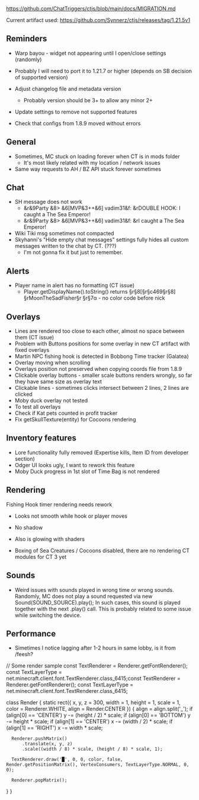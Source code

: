 https://github.com/ChatTriggers/ctjs/blob/main/docs/MIGRATION.md

Current artifact used: https://github.com/Synnerz/ctjs/releases/tag/1.21.5v1

## Reminders

- Warp bayou - widget not appearing until I open/close settings (randomly)

- Probably I will need to port it to 1.21.7 or higher (depends on SB decision of supported version)
- Adjust changelog file and metadata version
  - Probably version should be 3+ to allow any minor 2+
- Update settings to remove not supported features
- Check that configs from 1.8.9 moved without errors

## General

- Sometimes, MC stuck on loading forever when CT is in mods folder
  - It's most likely related with my location / network issues
- Same way requests to AH / BZ API stuck forever sometimes

## Chat

- SH message does not work
  - &r&9Party &8> &6[MVP&3++&6] vadim31&f: &rDOUBLE HOOK: I caught a The Sea Emperor!
  - &r&9Party &8> &6[MVP&3++&6] vadim31&f: &rI caught a The Sea Emperor!
- Wiki Tiki msg sometimes not compacted
- Skyhanni's "Hide empty chat messages" settings fully hides all custom messages written to the chat by CT. (???)
  - I'm not gonna fix it but just to remember.

## Alerts

- Player name in alert has no formatting (CT issue)
  - Player.getDisplayName().toString() returns §r§8[§r§c469§r§8] §rMoonTheSadFisher§r §r§7α - no color code before nick

## Overlays

- Lines are rendered too close to each other, almost no space between them (CT issue)
- Problem with Buttons positions for some overlay in new CT artifact with fixed overlays
- Martin NPC fishing hook is detected in Bobbong Time tracker (Galatea)
- Overlay moving when scrolling
- Overlays position not preserved when copying coords file from 1.8.9
- Clickable overlay buttons - smaller scale buttons renders wrongly, so far they have same size as overlay text
- Clickable lines - sometimes clicks intersect between 2 lines, 2 lines are clicked
- Moby duck overlay not tested
- To test all overlays
- Check if Kat pets counted in profit tracker
- Fix getSkullTexture(entity) for Cocoons rendering

## Inventory features

- Lore functionality fully removed (Expertise kills, Item ID from developer section)
- Odger UI looks ugly, I want to rework this feature
- Moby Duck progress in 1st slot of Time Bag is not rendered

## Rendering

Fishing Hook timer rendering needs rework
- Looks not smooth while hook or player moves
- No shadow
- Also is glowing with shaders

- Boxing of Sea Creatures / Cocoons disabled, there are no rendering CT modules for CT 3 yet

## Sounds

- Weird issues with sounds played in wrong time or wrong sounds. Randomly, MC does not play a sound requested via new Sound(SOUND_SOURCE).play();
In such cases, this sound is played together with the next .play() call.
This is probably related to some issue while switching the device.

## Performance
- Simetimes I notice lagging after 1-2 hours in same lobby, is it from /feesh?


// Some render sample
const TextRenderer = Renderer.getFontRenderer();
const TextLayerType = net.minecraft.client.font.TextRenderer.class_6415;const TextRenderer = Renderer.getFontRenderer();
const TextLayerType = net.minecraft.client.font.TextRenderer.class_6415;

class Render {
  static rect({ x, y, z = 300, width = 1, height = 1, scale = 1, color = Renderer.WHITE, align = Render.CENTER }) {
      align = align.split('_');
      if (align[0] == 'CENTER') y -= (height / 2) * scale;
      if (align[0] == 'BOTTOM') y -= height * scale;
      if (align[1] == 'CENTER') x -= (width / 2) * scale;
      if (align[1] == 'RIGHT') x -= width * scale;
  
      Renderer.pushMatrix()
          .translate(x, y, z)
          .scale((width / 8) * scale, (height / 8) * scale, 1);
  
      TextRenderer.draw('█', 0, 0, color, false, Render.getPositionMatrix(), VertexConsumers, TextLayerType.NORMAL, 0, 0);
  
      Renderer.popMatrix();
  }
}